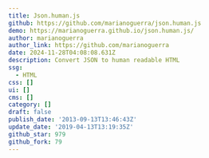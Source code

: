 ```yaml
---
title: Json.human.js
github: https://github.com/marianoguerra/json.human.js
demo: https://marianoguerra.github.io/json.human.js/
author: marianoguerra
author_link: https://github.com/marianoguerra
date: 2024-11-28T04:08:08.631Z
description: Convert JSON to human readable HTML
ssg:
  - HTML
css: []
ui: []
cms: []
category: []
draft: false
publish_date: '2013-09-13T13:46:43Z'
update_date: '2019-04-13T13:19:35Z'
github_star: 979
github_fork: 79
---
```

